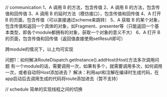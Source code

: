// communication
1、A 调用 B 的方法，包含传值
2、A 调用 B 的方法，包含传值和回传值
3、A 调用 B 的延时方法（模仿接口），包含传值和回传值
4、A 打开 B 的页面，包含传值（可以直接通过scheme来跳转）
5、A 获取 B 的某个对象，包含传值和返回一个具体的对象，如Fragment、presenter等（只能返回一个基本类型，即各个module都拥有的对象，获取一个对象的意义不大）
6、A 打开 B 的页面，包含传值和回传值（返回值直接使用setResult即可）

跨module的情况下，以上均可实现

问题1：如何解决RouteDispatch.getInstance().addHost(Host)方法多次调用问题
有一个module的话，需要调用一次，如果有多个，就需要调用多次，如何调用一次，或者自动将Host添加进去？
解决：利用apt和注解在编译时生成代码，在app启动后去调用生成的代码将route添加进去（暂不支持）

// schedule
简单的实现线程之间的切换